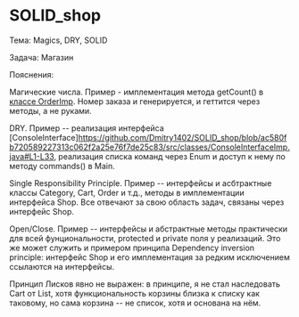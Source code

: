 # SOLID_shop
Тема: Magics, DRY, SOLID

Задача: Магазин

Пояснения:

Магические числа. Пример - имплементация метода getCount() в [классе OrderImp](https://github.com/bojark/JavaPatternsHomework4/blob/fd526c0d2408f85351f56067d903840f3b6ba162/src/main/java/classes/OrderImp.java#L11). Номер заказа и генерируется, и геттится через методы, а не руками.

DRY. Пример -- реализация интерфейса [ConsoleInterface]https://github.com/Dmitry1402/SOLID_shop/blob/ac580fb720589227313c062f2a25e76f7de25c83/src/classes/ConsoleInterfaceImp.java#L1-L33, реализация списка команд через Enum и доступ к нему по методу commands() в Main.

Single Responsibility Principle. Пример -- интерфейсы и асбтрактные классы Category, Cart, Order и т.д., методы в имплементации интерфейса Shop. Все отвечают за свою область задач, связаны через интерфейс Shop.

Open/Close. Пример -- интерфейсы и абстрактные методы практически для всей фунциональности, protected и private поля у реализаций. Это же может служить и примером принципа Dependency inversion principle: интерфейс Shop и его имплементация за редким исключением ссылаются на интерфейсы.

Принцип Лисков явно не выражен: в принципе, я не стал наследовать Cart от List, хотя функциональность корзины близка к списку как таковому, но сама корзина -- не список, хотя и основана на нём.

